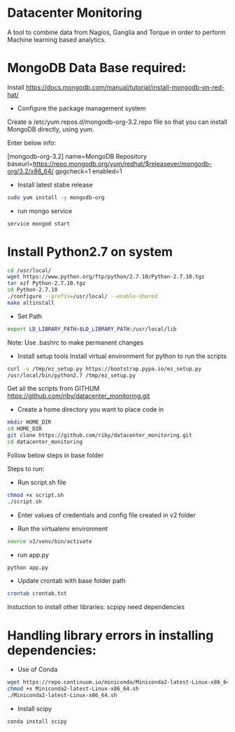 # Datacenter Monitoring
A tool to combine data from Nagios, Ganglia and Torque in order to perform Machine learning based analytics.

# MongoDB Data Base required:
Install
https://docs.mongodb.com/manual/tutorial/install-mongodb-on-red-hat/

- Configure the package management system

Create a /etc/yum.repos.d/mongodb-org-3.2.repo file so that you can install MongoDB directly, using yum.

Enter below info:

[mongodb-org-3.2]
name=MongoDB Repository
baseurl=https://repo.mongodb.org/yum/redhat/$releasever/mongodb-org/3.2/x86_64/
gpgcheck=1
enabled=1

- Install latest stabe release
``` bash
sudo yum install -y mongodb-org
```

- run mongo service
``` bash
service mongod start
```

# Install Python2.7 on system
``` bash
cd /usr/local/
wget https://www.python.org/ftp/python/2.7.10/Python-2.7.10.tgz
tar xzf Python-2.7.10.tgz
cd Python-2.7.10
./configure --prefix=/usr/local/ --enable-shared
make altinstall
```

- Set Path 
``` bash
export LD_LIBRARY_PATH=$LD_LIBRARY_PATH:/usr/local/lib
```
Note: Use .bashrc to make permanent changes 

- Install setup tools
Install virtual environment for python to run the scripts
``` bash
curl -o /tmp/ez_setup.py https://bootstrap.pypa.io/ez_setup.py
/usr/local/bin/python2.7 /tmp/ez_setup.py
```
Get all the scripts from GITHUM https://github.com/riby/datacenter_monitoring.git
- Create a home directory you want to place code in 
``` bash
mkdir HOME_DIR
cd HOME_DIR
git clone https://github.com/riby/datacenter_monitoring.git
cd datacenter_monitoring
```

Follow below steps in base folder

Steps to run:

- Run script.sh file
``` bash
chmod +x script.sh
./script.sh
```
- Enter values of credentials and config file created in v2 folder

- Run the virtualenv environment
``` bash
source v2/venv/bin/activate
```
- run app.py
``` bash
python app.py
```
- Update crontab with base folder path
``` bash
crontab crontab.txt
```
Instuction to install other libraries:
scpipy need dependencies

# Handling library errors in installing dependencies:
- Use of Conda
``` bash
wget https://repo.continuum.io/miniconda/Miniconda2-latest-Linux-x86_64.sh
chmod +x Miniconda2-latest-Linux-x86_64.sh
./Miniconda2-latest-Linux-x86_64.sh
```
- Install scipy
``` bash
conda install scipy
```
